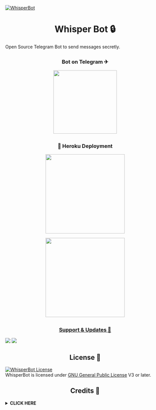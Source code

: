 [![WhisperBot](https://telegra.ph/file/5854f7aacd6dd0a974717.jpg)](https://t.me/DionProjects)

<h1 align="center">Whisper Bot 🔒</h1>

Open Source Telegram Bot to send messages secretly.

##

</details>

  <h3 align="center">Bot on Telegram ✈</h3>
  <p align="center"><a href="https://t.me/WhisperXRobot"><img src="https://img.shields.io/badge/Whisper%20Bot-yellow?style=for-the-badge&logo=Dion" width="200""/></a>

##
  <h3 align="center">🚀 Heroku Deployment</h3>
  <p align="center"><a href="https://heroku.com/deploy?template=https://github.com/SeorangDion/WhisperBot"><img src="https://img.shields.io/badge/Deploy%20To%20Heroku-blueviolet?style=for-the-badge&logo=heroku" width="250""/</a>
  <p align="center"><a href="https://telegram.dog/XTZ_HerokuBot?start=U2VvcmFuZ0Rpb24vV2hpc3BlckJvdCBkaW9u"><img src="https://img.shields.io/badge/Deploy%20Via%20Bot%20Telegram-blue?style=for-the-badge&logo=telegram" width="250""/</a>

##

  <h3 align="center">Support & Updates 🎑</h3>
<a href="https://t.me/DionSupport"><img src="https://img.shields.io/badge/Join-Group%20Support-white.svg?style=for-the-badge&logo=Telegram"></a> <a href="https://t.me/DionProjects"><img src="https://img.shields.io/badge/Join-Updates%20Channel-white.svg?style=for-the-badge&logo=Telegram"></a>

##

</details>

<h2 align="center">License 🔱</h2>

[![WhisperBot License](https://www.gnu.org/graphics/gplv3-or-later.png)](LICENSE)   
WhisperBot is licensed under [GNU General Public License](https://www.gnu.org/licenses/agpl-3.0.en.html) V3 or later.

##

</details>

<h2 align="center">Credits 👑</h2>

</details>

<details>
<summary><b> CLICK HERE </b></summary>
<br>

- [Dion](https://github.com/SeorangDion) - Owner
- [Lonami](https://github.com/LonamiWebs) For [Telethon](https://github.com/LonamiWebs/Telethon)
